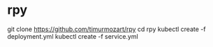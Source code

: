 # rpy
git clone https://github.com/timurmozart/rpy
cd rpy
kubectl create -f deployment.yml
kubectl create -f service.yml
